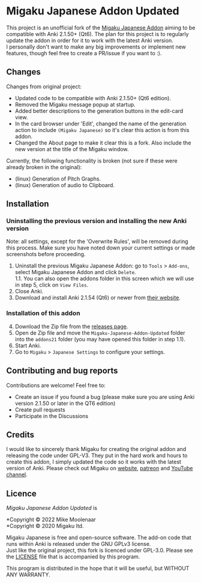 # Migaku Japanese Addon Updated
This project is an unofficial fork of the [Migaku Japanese Addon](https://github.com/migaku-official/Migaku-Japanese-Addon) aiming to be compatible with Anki 2.1.50+ (Qt6).
The plan for this project is to regularly update the addon in order for it to work with the latest Anki version.   
I personally don't want to make any big improvements or implement new features, though feel free to create a PR/issue if you want to :).

## Changes
Changes from original project:
- Updated code to be compatible with Anki 2.1.50+ (Qt6 edition).
- Removed the Migaku message popup at startup.
- Added better descriptions to the generation buttons in the edit-card view.
- In the card browser under 'Edit', changed the name of the generation action to include `(Migaku Japanese)` so it's clear this action is from this addon.
- Changed the About page to make it clear this is a fork. Also include the new version at the title of the Migaku window.

Currently, the following functionality is broken (not sure if these were already broken in the original):
- (linux) Generation of Pitch Graphs.
- (linux) Generation of audio to Clipboard.

## Installation
### Uninstalling the previous version and installing the new Anki version
Note: all settings, except for the 'Overwrite Rules', will be removed during this process. Make sure you have noted down your current settings or made screenshots before
proceeding.
1. Uninstall the previous Migaku Japanese Addon: go to `Tools` > `Add-ons`, select Migaku Japanese Addon and click `Delete`.  
1.1. You can also open the addons folder in this screen which we will use in step 5, click on `View Files`.
2. Close Anki.
3. Download and install Anki 2.1.54 (Qt6) or newer from [their website](https://apps.ankiweb.net/).

### Installation of this addon
4. Download the Zip file from the [releases page](https://github.com/MikeMoolenaar/Migaku-Japanese-Addon-Updated/releases).
5. Open de Zip file and move the `Migaku-Japanese-Addon-Updated` folder into the `addons21` folder (you may have opened this folder in step 1.1).
6. Start Anki.
7. Go to `Migaku` > `Japanese Settings` to configure your settings.

## Contributing and bug reports
Contributions are welcome! Feel free to:
- Create an issue if you found a bug (please make sure you are using Anki version 2.1.50 or later in the QT6 edition)
- Create pull requests
- Participate in the Discussions 

## Credits
I would like to sincerely thank Migaku for creating the original addon and releasing the code under GPL-V3. They put in the hard
work and hours to create this addon, I simply updated the code so it works with the latest version of Anki.
Please check out Migaku on [website](https://www.migaku.io/), [patreon](https://www.patreon.com/Migaku) and [YouTube channel](https://www.youtube.com/c/ImmersewithMigaku).

## Licence
*Migaku Japanese Addon Updated* is

*Copyright © 2022 Mike Moolenaar  
*Copyright © 2020 Migaku ltd.

Migaku Japanese is free and open-source software. The add-on code that runs within Anki is released under the GNU GPLv3 license.  
Just like the original project, this fork is licenced under GPL-3.0. Please see the [LICENSE](https://github.com/MikeMoolenaar/Migaku-Japanese-Addon/blob/master/LICENSE) file that is accompanied by this program.

This program is distributed in the hope that it will be useful, but WITHOUT ANY WARRANTY.
